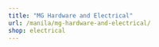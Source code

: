 ```yaml
---
title: "MG Hardware and Electrical"
url: /manila/mg-hardware-and-electrical/
shop: electrical
---
```

